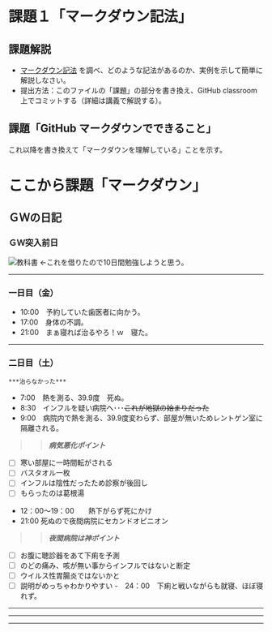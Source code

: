 # 課題１「マークダウン記法」

## 課題解説

- [マークダウン記法](https://guides.github.com/features/mastering-markdown/) を調べ、どのような記法があるのか、実例を示して簡単に解説しなさい。
- 提出方法：このファイルの「課題」の部分を書き換え、GitHub classroom 上でコミットする（詳細は講義で解説する）。

## 課題「GitHub マークダウンでできること」

これ以降を書き換えて「マークダウンを理解している」ことを示す。
# ここから課題「マークダウン」
## ＧＷの日記

### ＧＷ突入前日
![教科書](https://images-na.ssl-images-amazon.com/images/I/514OQj8cqfL._SX258_BO1,204,203,200_.jpg "ユニティ教科書")
←これを借りたので10日間勉強しようと思う。
***
### 一日目（金）
- 10:00　予約していた歯医者に向かう。  
- 17:00　身体の不調。
- 21:00　まぁ寝れば治るやろ！ｗ　寝た。
***
### 二日目（土）
`***治らなかった***`
- 7:00　熱を測る、39.9度　死ぬ。
- 8:30　インフルを疑い病院へ･･･~~これが地獄の始まりだった~~
- 9:00　病院内で熱を測る、39.9度変わらず、部屋が無いためレントゲン室に隔離される。
>>***病気悪化ポイント***
- [ ] 寒い部屋に一時間転がされる
- [ ] バスタオル一枚
- [ ] インフルは陰性だったため診察が後回し
- [ ] もらったのは葛根湯
- 12：00～19：00　　熱下がらず死にかけ
- 21:00 死ぬので夜間病院にセカンドオピニオン
>>***夜間病院は神ポイント***
- [ ] お腹に聴診器をあて下痢を予測
- [ ] のどの痛み、咳が無い事からインフルではないと断定
- [ ] ウイルス性胃腸炎ではないかと
- [ ] 説明がめっちゃわかりやすい
-　24：00　下痢と戦いながらも就寝、ほぼ寝れず。
***
***
***

